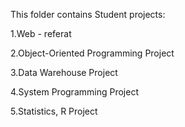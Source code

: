 This folder contains Student projects: 

1.Web - referat

2.Object-Oriented Programming Project

3.Data Warehouse Project

4.System Programming Project

5.Statistics, R Project
